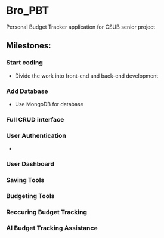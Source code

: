# Bro_PBT
Personal Budget Tracker application for CSUB senior project

## Milestones:
### Start coding 
* Divide the work into front-end and back-end development
### Add Database
* Use MongoDB for database 
### Full CRUD interface
### User Authentication 
*
### User Dashboard
### Saving Tools
### Budgeting Tools 
### Reccuring Budget Tracking 
### AI Budget Tracking Assistance 
